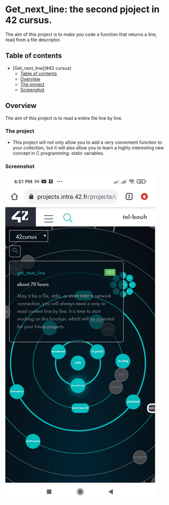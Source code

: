 # Get_next_line: the second pjoject in 42 cursus.

The aim of this project is to make you code a function that returns a line, read from a file descriptor.

## Table of contents

- [Get_next_line](#42 cursus)
  - [Table of contents](#table-of-contents)
  - [Overview](#overview)
  - [The project](#the-project)
  - [Screenshot](#screenshot)



## Overview

The aim of this project is to read a entire file line by line.

### The project

- This project will not only allow you to add a very convenient function to your collection,
  but it will also allow you to learn a highly interesting new concept in C programming:
  static variables.



### Screenshot

![Result](./screenshot/Get_next_line.jpg)
